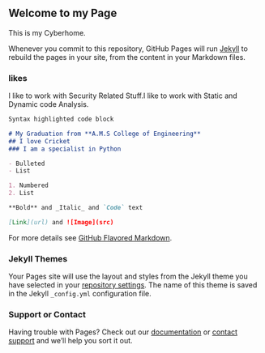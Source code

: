 ## Welcome to my Page
This is my Cyberhome.


Whenever you commit to this repository, GitHub Pages will run [Jekyll](https://jekyllrb.com/) to rebuild the pages in your site, from the content in your Markdown files.

### likes

I like to work with Security Related Stuff.I like to work with Static and Dynamic code Analysis.

```markdown
Syntax highlighted code block

# My Graduation from **A.M.S College of Engineering**
## I love Cricket
### I am a specialist in Python

- Bulleted
- List

1. Numbered
2. List

**Bold** and _Italic_ and `Code` text

[Link](url) and ![Image](src)
```

For more details see [GitHub Flavored Markdown](https://guides.github.com/features/mastering-markdown/).

### Jekyll Themes

Your Pages site will use the layout and styles from the Jekyll theme you have selected in your [repository settings](https://github.com/ahamedrizvan/security/settings). The name of this theme is saved in the Jekyll `_config.yml` configuration file.

### Support or Contact

Having trouble with Pages? Check out our [documentation](https://help.github.com/categories/github-pages-basics/) or [contact support](https://github.com/contact) and we’ll help you sort it out.
